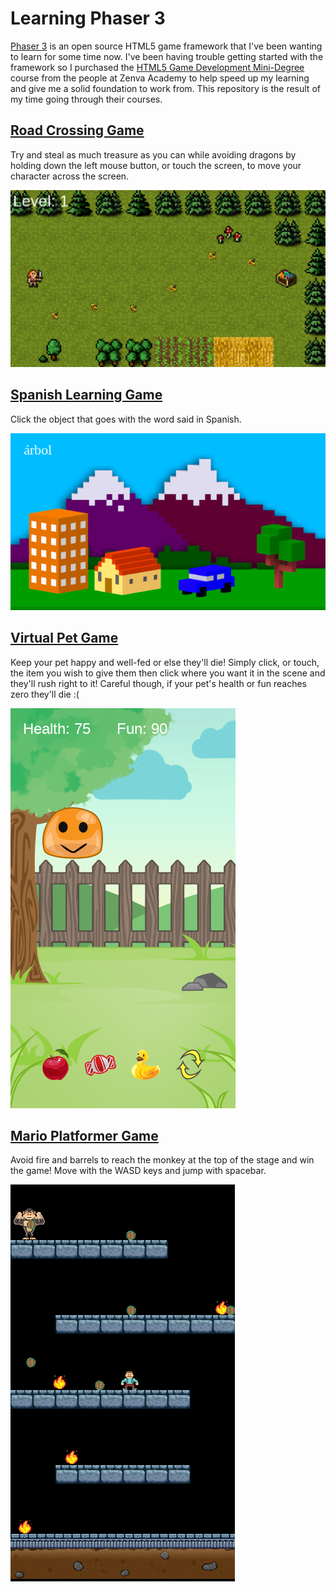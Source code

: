 # Learning Phaser 3
[Phaser 3](https://github.com/photonstorm/phaser) is an open source HTML5 game framework that I've been wanting to learn for some time now. I've been having trouble getting started with the framework so I purchased the [HTML5 Game Development Mini-Degree](https://academy.zenva.com/product/html5-game-phaser-mini-degree/) course from the people at Zenva Academy to help speed up my learning and give me a solid foundation to work from. This repository is the result of my time going through their courses.

## [Road Crossing Game](https://kenny-designs.github.io/phaser-course/roadCrossingGame/game/)

Try and steal as much treasure as you can while avoiding dragons by holding down the left mouse button, or touch the screen, to move your character across the screen.

![crossing game](./screenshots/crossing-game.png)

## [Spanish Learning Game](https://kenny-designs.github.io/phaser-course/spanishLearningGame/game/)

Click the object that goes with the word said in Spanish.

![spanish game](./screenshots/spanish-game.png)

## [Virtual Pet Game](https://kenny-designs.github.io/phaser-course/virtualPetGame/game/)

Keep your pet happy and well-fed or else they'll die! Simply click, or touch, the item you wish to give them then click where you want it in the scene and they'll rush right to it! Careful though, if your pet's health or fun reaches zero they'll die :(

![pet game](./screenshots/pet-game.png)

## [Mario Platformer Game](https://kenny-designs.github.io/phaser-course/marioPlatformerGame/game/)

Avoid fire and barrels to reach the monkey at the top of the stage and win the game! Move with the WASD keys and jump with spacebar.

![platformer game](./screenshots/platformer-game.png)
